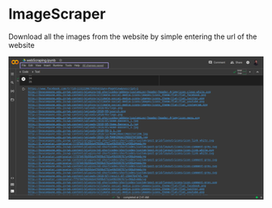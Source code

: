 # ImageScraper
Download all the images from  the website by simple entering the url of the website

![](https://github.com/dev-divyansh/ImageScraper/blob/92ee3c31505152e2c69351ea943170b63010c903/scraper.png)
